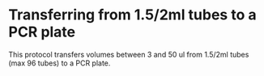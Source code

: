 # Transferring from 1.5/2ml tubes to a PCR plate

This protocol transfers volumes between 3 and 50 ul from 1.5/2ml tubes (max 96 tubes) to a PCR plate.
